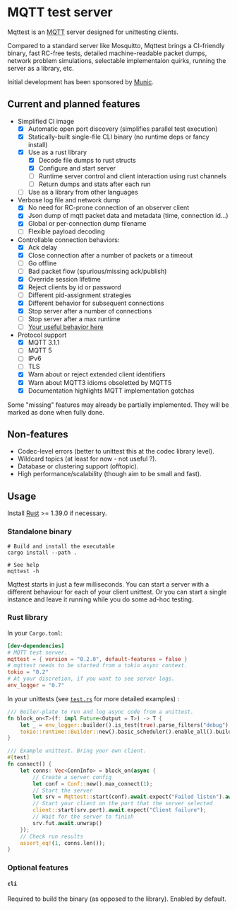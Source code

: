 # MQTT test server

Mqttest is an [MQTT](https://mqtt.org/) server designed for unittesting clients.

Compared to a standard server like Mosquitto, Mqttest brings a CI-friendly binary, fast RC-free
tests, detailed machine-readable packet dumps, network problem simulations, selectable implementaion
quirks, running the server as a library, etc.

Initial development has been sponsored by [Munic](https://munic.io/).

## Current and planned features

- Simplified CI image
  - [x] Automatic open port discovery (simplifies parallel test execution)
  - [x] Statically-built single-file CLI binary (no runtime deps or fancy install)
  - [x] Use as a rust library
    - [x] Decode file dumps to rust structs
    - [x] Configure and start server
    - [ ] Runtime server control and client interaction using rust channels
    - [ ] Return dumps and stats after each run
  - [ ] Use as a library from other languages
- Verbose log file and network dump
  - [x] No need for RC-prone connection of an observer client
  - [x] Json dump of mqtt packet data and metadata (time, connection id...)
  - [x] Global or per-connection dump filename
  - [ ] Flexible payload decoding
- Controllable connection behaviors:
  - [x] Ack delay
  - [x] Close connection after a number of packets or a timeout
  - [ ] Go offline
  - [ ] Bad packet flow (spurious/missing ack/publish)
  - [x] Override session lifetime
  - [x] Reject clients by id or password
  - [ ] Different pid-assignment strategies
  - [x] Different behavior for subsequent connections
  - [x] Stop server after a number of connections
  - [ ] Stop server after a max runtime
  - [ ] [Your useful behavior here](https://github.com/vincentdephily/mqttest/issues)
- Protocol support
  - [x] MQTT 3.1.1
  - [ ] MQTT 5
  - [ ] IPv6
  - [ ] TLS
  - [x] Warn about or reject extended client identifiers
  - [x] Warn about MQTT3 idioms obsoletted by MQTT5
  - [x] Documentation highlights MQTT implementation gotchas

Some "missing" features may already be partially implemented. They will be marked as done when fully
done.

## Non-features

* Codec-level errors (better to unittest this at the codec library level).
* Wildcard topics (at least for now - not useful ?).
* Database or clustering support (offtopic).
* High performance/scalability (though aim to be small and fast).

## Usage

Install [Rust](https://rust-lang.org/) >= 1.39.0 if necessary.

### Standalone binary

```shell
# Build and install the executable
cargo install --path .

# See help
mqttest -h
```

Mqttest starts in just a few milliseconds. You can start a server with a different behaviour for
each of your client unittest. Or you can start a single instance and leave it running while you do
some ad-hoc testing.

### Rust library

In your `Cargo.toml`:

```toml
[dev-dependencies]
# MQTT test server.
mqttest = { version = "0.2.0", default-features = false }
# mqttest needs to be started from a tokio async context.
tokio = "0.2"
# At your discretion, if you want to see server logs.
env_logger = "0.7"
```

In your unittests (see [`test.rs`](src/test.rs) for more detailed examples) :

```rust
/// Boiler-plate to run and log async code from a unittest.
fn block_on<T>(f: impl Future<Output = T>) -> T {
    let _ = env_logger::builder().is_test(true).parse_filters("debug").try_init();
    tokio::runtime::Builder::new().basic_scheduler().enable_all().build().unwrap().block_on(f)
}

/// Example unittest. Bring your own client.
#[test]
fn connect() {
    let conns: Vec<ConnInfo> = block_on(async {
        // Create a server config
        let conf = Conf::new().max_connect(1);
        // Start the server
        let srv = Mqttest::start(conf).await.expect("Failed listen").await;
        // Start your client on the port that the server selected
        client::start(srv.port).await.expect("Client failure");
        // Wait for the server to finish
        srv.fut.await.unwrap()
    });
    // Check run results
    assert_eq!(1, conns.len());
}
```

### Optional features

#### `cli`

Required to build the binary (as opposed to the library). Enabled by default.
